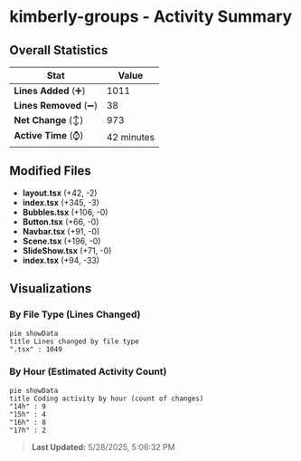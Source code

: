 # kimberly-groups - Activity Summary 

## Overall Statistics

| Stat                   | Value                                                             |
| ---------------------- | ----------------------------------------------------------------- |
| **Lines Added** (➕)   | 1011                                          |
| **Lines Removed** (➖) | 38                                        |
| **Net Change** (↕)    | 973                |
| **Active Time** (⌚)   | 42 minutes |


## Modified Files
- **layout.tsx** (+42, -2)
- **index.tsx** (+345, -3)
- **Bubbles.tsx** (+106, -0)
- **Button.tsx** (+66, -0)
- **Navbar.tsx** (+91, -0)
- **Scene.tsx** (+196, -0)
- **SlideShow.tsx** (+71, -0)
- **index.tsx** (+94, -33)

## Visualizations

### By File Type (Lines Changed)

```mermaid
pie showData
title Lines changed by file type
".tsx" : 1049
```

### By Hour (Estimated Activity Count)

```mermaid
pie showData
title Coding activity by hour (count of changes)
"14h" : 9
"15h" : 4
"16h" : 8
"17h" : 2
```


> **Last Updated:** 5/28/2025, 5:06:32 PM